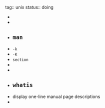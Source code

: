 tag:: unix
status:: doing

-
-
- ## `man`
- `-k`
- `-K`
- `section`
-
-
- ## `whatis`
- display one-line manual page descriptions
-